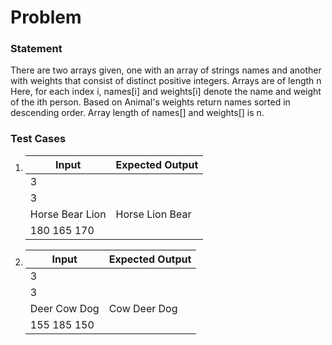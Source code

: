 # Problem

### Statement
There are two arrays given, one with an array of strings names and another with weights that consist of distinct positive integers. Arrays are of length n
Here, for each index i, names[i] and weights[i] denote the name and weight of the ith person.
Based on Animal's weights return names sorted in descending order.
Array length of names[] and weights[] is n.
### Test Cases
1.  |       Input	     |  Expected Output   |
    |--------------------|--------------------|
    |          3         |                    |
    |          3         |                    |
    |  Horse Bear Lion   |   Horse Lion Bear  |
    |  180 165 170       |                    |

2.  |       Input	     |  Expected Output   |
    |--------------------|--------------------|
    |          3         |                    |
    |          3         |                    |
    |  Deer Cow Dog      |   Cow Deer Dog     |
    |  155 185 150       |                    |